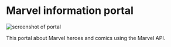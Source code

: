 # Marvel information portal 
![screenshot of portal ](https://github.com/ElizaSitmukhanova/MarvelApp/assets/115213669/af1a6ecb-0b5f-40ea-93b9-aaa9224e3c08)

This portal about Marvel heroes and comics using the Marvel API. 
